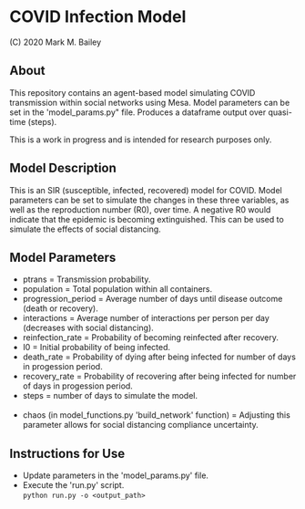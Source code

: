 # COVID Infection Model

(C) 2020 Mark M. Bailey

## About
This repository contains an agent-based model simulating COVID transmission within social networks using Mesa.  Model parameters can be set in the 'model_params.py" file.  Produces a dataframe output over quasi-time (steps).

This is a work in progress and is intended for research purposes only.

## Model Description
This is an SIR (susceptible, infected, recovered) model for COVID.  Model parameters can be set to simulate the changes in these three variables, as well as the reproduction number (R0), over time.  A negative R0 would indicate that the epidemic is becoming extinguished.  This can be used to simulate the effects of social distancing.

## Model Parameters
* ptrans = Transmission probability.
* population = Total population within all containers.
* progression_period = Average number of days until disease outcome (death or recovery).
* interactions = Average number of interactions per person per day (decreases with social distancing).
* reinfection_rate = Probability of becoming reinfected after recovery.
* I0 = Initial probability of being infected.
* death_rate = Probability of dying after being infected for number of days in progession period.
* recovery_rate = Probability of recovering after being infected for number of days in progession period.
* steps = number of days to simulate the model.<br /><br />
* chaos (in model_functions.py 'build_network' function) = Adjusting this parameter allows for social distancing compliance uncertainty.

## Instructions for Use
* Update parameters in the 'model_params.py' file.<br />
* Execute the 'run.py' script.<br />
`python run.py -o <output_path>`